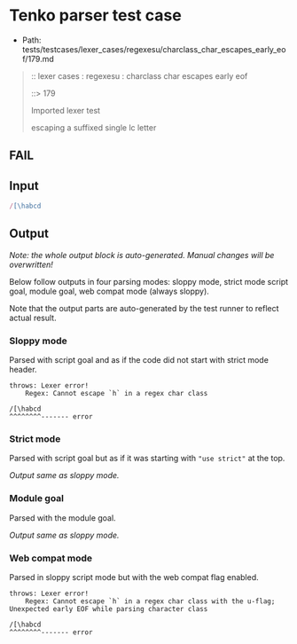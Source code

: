 # Tenko parser test case

- Path: tests/testcases/lexer_cases/regexesu/charclass_char_escapes_early_eof/179.md

> :: lexer cases : regexesu : charclass char escapes early eof
>
> ::> 179
>
> Imported lexer test
>
> escaping a suffixed single lc letter

## FAIL

## Input

`````js
/[\habcd
`````

## Output

_Note: the whole output block is auto-generated. Manual changes will be overwritten!_

Below follow outputs in four parsing modes: sloppy mode, strict mode script goal, module goal, web compat mode (always sloppy).

Note that the output parts are auto-generated by the test runner to reflect actual result.

### Sloppy mode

Parsed with script goal and as if the code did not start with strict mode header.

`````
throws: Lexer error!
    Regex: Cannot escape `h` in a regex char class

/[\habcd
^^^^^^^^------- error
`````

### Strict mode

Parsed with script goal but as if it was starting with `"use strict"` at the top.

_Output same as sloppy mode._

### Module goal

Parsed with the module goal.

_Output same as sloppy mode._

### Web compat mode

Parsed in sloppy script mode but with the web compat flag enabled.

`````
throws: Lexer error!
    Regex: Cannot escape `h` in a regex char class with the u-flag; Unexpected early EOF while parsing character class

/[\habcd
^^^^^^^^------- error
`````

